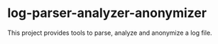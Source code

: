 # log-parser-analyzer-anonymizer
This project provides tools to parse, analyze and anonymize a log file.
